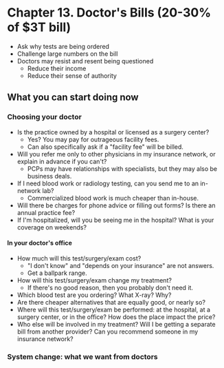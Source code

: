 # Chapter 13. Doctor's Bills (20-30% of $3T bill)

- Ask why tests are being ordered
- Challenge large numbers on the bill
- Doctors may resist and resent being questioned
  - Reduce their income
  - Reduce their sense of authority

## What you can start doing now

### Choosing your doctor
- Is the practice owned by a hospital or licensed as a surgery center?
  - Yes? You may pay for outrageous facility fees.
  - Can also specifically ask if a "facility fee" will be billed.
- Will you refer me only to other physicians in my insurance network, or explain in advance if you can't?
  - PCPs may have relationships with specialists, but they may also be business deals.
- If I need blood work or radiology testing, can you send me to an in-network lab?
  - Commercialized blood work is much cheaper than in-house.
- Will there be charges for phone advice or filling out forms? Is there an annual practice fee?
- If I'm hospitalized, will you be seeing me in the hospital? What is your coverage on weekends?

#### In your doctor's office
- How much will this test/surgery/exam cost?
  - "I don't know" and "depends on your insurance" are not answers.
  - Get a ballpark range.
- How will this test/surgery/exam change my treatment?
  - If there's no good reason, then you probably don't need it.
- Which blood test are you ordering? What X-ray? Why?
- Are there cheaper alternatives that are equally good, or nearly so?
- Where will this test/surgery/exam be performed: at the hospital, at a surgery center, or in the office? How does the place impact the price?
- Who else will be involved in my treatment? Will I be getting a separate bill from another provider? Can you recommend someone in my insurance network?


### System change: what we want from doctors

